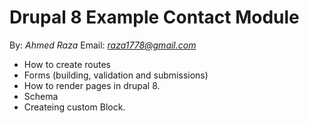 # Drupal 8 Example Contact Module
By: *Ahmed Raza*
Email: *raza1778@gmail.com*
- How to create routes
- Forms (building, validation and submissions)
- How to render pages in drupal 8.
- Schema
- Createing custom Block.
